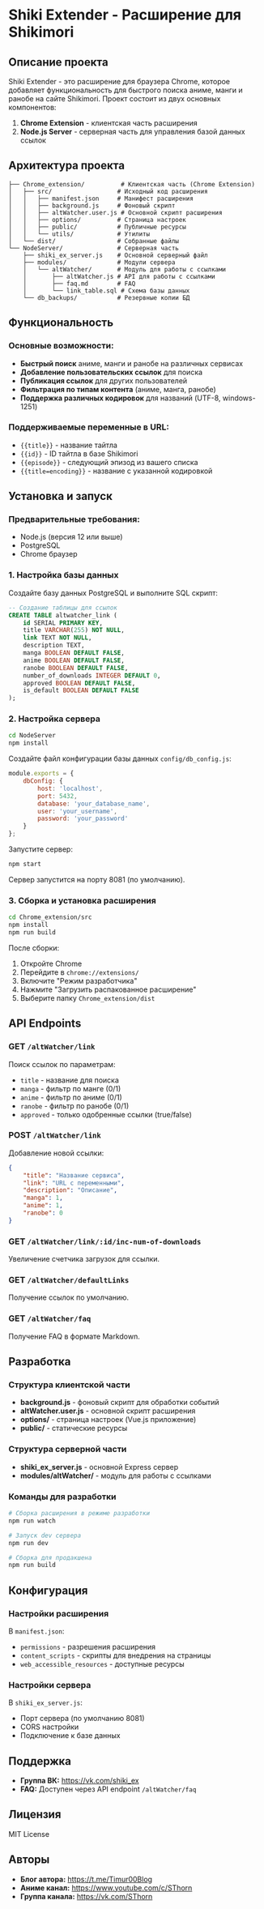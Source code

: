 # Shiki Extender - Расширение для Shikimori

## Описание проекта

Shiki Extender - это расширение для браузера Chrome, которое добавляет функциональность для быстрого поиска аниме, манги и ранобе на сайте Shikimori. Проект состоит из двух основных компонентов:

1. **Chrome Extension** - клиентская часть расширения
2. **Node.js Server** - серверная часть для управления базой данных ссылок

## Архитектура проекта

```
├── Chrome_extension/          # Клиентская часть (Chrome Extension)
│   ├── src/                  # Исходный код расширения
│   │   ├── manifest.json     # Манифест расширения
│   │   ├── background.js     # Фоновый скрипт
│   │   ├── altWatcher.user.js # Основной скрипт расширения
│   │   ├── options/          # Страница настроек
│   │   ├── public/           # Публичные ресурсы
│   │   └── utils/            # Утилиты
│   └── dist/                 # Собранные файлы
└── NodeServer/               # Серверная часть
    ├── shiki_ex_server.js    # Основной серверный файл
    ├── modules/              # Модули сервера
    │   └── altWatcher/       # Модуль для работы с ссылками
    │       ├── altWatcher.js # API для работы с ссылками
    │       ├── faq.md        # FAQ
    │       └── link_table.sql # Схема базы данных
    └── db_backups/           # Резервные копии БД
```

## Функциональность

### Основные возможности:
- **Быстрый поиск** аниме, манги и ранобе на различных сервисах
- **Добавление пользовательских ссылок** для поиска
- **Публикация ссылок** для других пользователей
- **Фильтрация по типам контента** (аниме, манга, ранобе)
- **Поддержка различных кодировок** для названий (UTF-8, windows-1251)

### Поддерживаемые переменные в URL:
- `{{title}}` - название тайтла
- `{{id}}` - ID тайтла в базе Shikimori
- `{{episode}}` - следующий эпизод из вашего списка
- `{{title=encoding}}` - название с указанной кодировкой

## Установка и запуск

### Предварительные требования:
- Node.js (версия 12 или выше)
- PostgreSQL
- Chrome браузер

### 1. Настройка базы данных

Создайте базу данных PostgreSQL и выполните SQL скрипт:

```sql
-- Создание таблицы для ссылок
CREATE TABLE altwatcher_link (
    id SERIAL PRIMARY KEY,
    title VARCHAR(255) NOT NULL,
    link TEXT NOT NULL,
    description TEXT,
    manga BOOLEAN DEFAULT FALSE,
    anime BOOLEAN DEFAULT FALSE,
    ranobe BOOLEAN DEFAULT FALSE,
    number_of_downloads INTEGER DEFAULT 0,
    approved BOOLEAN DEFAULT FALSE,
    is_default BOOLEAN DEFAULT FALSE
);
```

### 2. Настройка сервера

```bash
cd NodeServer
npm install
```

Создайте файл конфигурации базы данных `config/db_config.js`:

```javascript
module.exports = {
    dbConfig: {
        host: 'localhost',
        port: 5432,
        database: 'your_database_name',
        user: 'your_username',
        password: 'your_password'
    }
};
```

Запустите сервер:

```bash
npm start
```

Сервер запустится на порту 8081 (по умолчанию).

### 3. Сборка и установка расширения

```bash
cd Chrome_extension/src
npm install
npm run build
```

После сборки:
1. Откройте Chrome
2. Перейдите в `chrome://extensions/`
3. Включите "Режим разработчика"
4. Нажмите "Загрузить распакованное расширение"
5. Выберите папку `Chrome_extension/dist`

## API Endpoints

### GET `/altWatcher/link`
Поиск ссылок по параметрам:
- `title` - название для поиска
- `manga` - фильтр по манге (0/1)
- `anime` - фильтр по аниме (0/1)
- `ranobe` - фильтр по ранобе (0/1)
- `approved` - только одобренные ссылки (true/false)

### POST `/altWatcher/link`
Добавление новой ссылки:
```json
{
    "title": "Название сервиса",
    "link": "URL с переменными",
    "description": "Описание",
    "manga": 1,
    "anime": 1,
    "ranobe": 0
}
```

### GET `/altWatcher/link/:id/inc-num-of-downloads`
Увеличение счетчика загрузок для ссылки.

### GET `/altWatcher/defaultLinks`
Получение ссылок по умолчанию.

### GET `/altWatcher/faq`
Получение FAQ в формате Markdown.

## Разработка

### Структура клиентской части

- **background.js** - фоновый скрипт для обработки событий
- **altWatcher.user.js** - основной скрипт расширения
- **options/** - страница настроек (Vue.js приложение)
- **public/** - статические ресурсы

### Структура серверной части

- **shiki_ex_server.js** - основной Express сервер
- **modules/altWatcher/** - модуль для работы с ссылками

### Команды для разработки

```bash
# Сборка расширения в режиме разработки
npm run watch

# Запуск dev сервера
npm run dev

# Сборка для продакшена
npm run build
```

## Конфигурация

### Настройки расширения

В `manifest.json`:
- `permissions` - разрешения расширения
- `content_scripts` - скрипты для внедрения на страницы
- `web_accessible_resources` - доступные ресурсы

### Настройки сервера

В `shiki_ex_server.js`:
- Порт сервера (по умолчанию 8081)
- CORS настройки
- Подключение к базе данных

## Поддержка

- **Группа ВК:** https://vk.com/shiki_ex
- **FAQ:** Доступен через API endpoint `/altWatcher/faq`

## Лицензия

MIT License

## Авторы

- **Блог автора:** https://t.me/Timur00Blog
- **Аниме канал:** https://www.youtube.com/c/SThorn
- **Группа канала:** https://vk.com/SThorn